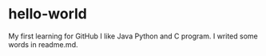 # hello-world
My first learning for GitHub
I like Java Python and C program.
I writed some words in readme.md.
